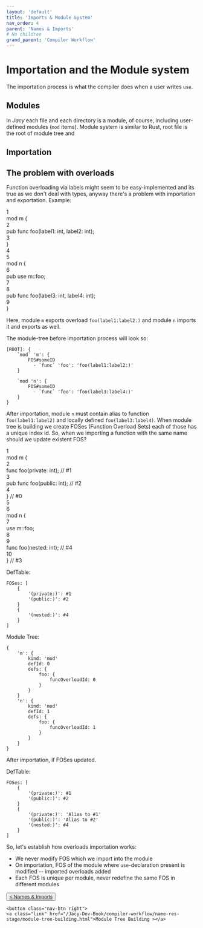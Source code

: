 ```yaml
---
layout: 'default'
title: 'Imports & Module System'
nav_order: 4
parent: 'Names & Imports'
# No children
grand_parent: 'Compiler Workflow'
---
```


# Importation and the Module system

The importation process is what the compiler does when a user writes `use`.

## Modules

In _Jacy_ each file and each directory is a module, of course, including user-defined modules (`mod` items).
Module system is similar to Rust, root file is the root of module tree and


## Importation


## The problem with overloads

Function overloading via labels might seem to be easy-implemented and its true as we don't deal with types, anyway there's a problem with importation and exportation.
Example:
<div class="code-fence highlight-jc hljs">
            <div class="line"><div class="line-num" data-line-num="1">1</div><div class="line-content"><span class="hljs-keyword">mod</span> m {</div></div><div class="line"><div class="line-num" data-line-num="2">2</div><div class="line-content">    <span class="hljs-keyword">pub</span> <span class="hljs-keyword">func</span> <span class="hljs-title function_">foo</span>(label1: <span class="hljs-type">int</span>, label2: <span class="hljs-type">int</span>);</div></div><div class="line"><div class="line-num" data-line-num="3">3</div><div class="line-content">}</div></div><div class="line"><div class="line-num" data-line-num="4">4</div><div class="line-content"></div></div><div class="line"><div class="line-num" data-line-num="5">5</div><div class="line-content"><span class="hljs-keyword">mod</span> n {</div></div><div class="line"><div class="line-num" data-line-num="6">6</div><div class="line-content">    <span class="hljs-keyword">pub</span> <span class="hljs-keyword">use</span> m::foo;</div></div><div class="line"><div class="line-num" data-line-num="7">7</div><div class="line-content"></div></div><div class="line"><div class="line-num" data-line-num="8">8</div><div class="line-content">    <span class="hljs-keyword">pub</span> <span class="hljs-keyword">func</span> <span class="hljs-title function_">foo</span>(label3: <span class="hljs-type">int</span>, label4: <span class="hljs-type">int</span>);</div></div><div class="line"><div class="line-num" data-line-num="9">9</div><div class="line-content">}</div></div>
        </div>

Here, module `m` exports overload `foo(label1:label2:)` and module `n` imports it and exports as well.

The module-tree before importation process will look so:
```
[ROOT]: {
    `mod` 'm': {
        FOS#someID
          - `func` 'foo': 'foo(label1:label2:)'
    }

    `mod 'n': {
        FOS#someID
          - `func` 'foo': 'foo(label3:label4:)'
    }
}
```

After importation, module `n` must contain alias to function `foo(label1:label2)` and locally defined `foo(label3:label4)`.
When module tree is building we create FOSes (Function Overload Sets) each of those has a unique index id.
So, when we importing a function with the same name should we update existent FOS? 

<div class="code-fence highlight-jc hljs">
            <div class="line"><div class="line-num" data-line-num="1">1</div><div class="line-content"><span class="hljs-keyword">mod</span> m {</div></div><div class="line"><div class="line-num" data-line-num="2">2</div><div class="line-content">    <span class="hljs-keyword">func</span> <span class="hljs-title function_">foo</span>(private: <span class="hljs-type">int</span>); <span class="hljs-comment">// #1</span></div></div><div class="line"><div class="line-num" data-line-num="3">3</div><div class="line-content">    <span class="hljs-keyword">pub</span> <span class="hljs-keyword">func</span> <span class="hljs-title function_">foo</span>(public: <span class="hljs-type">int</span>); <span class="hljs-comment">// #2</span></div></div><div class="line"><div class="line-num" data-line-num="4">4</div><div class="line-content">} <span class="hljs-comment">// #0</span></div></div><div class="line"><div class="line-num" data-line-num="5">5</div><div class="line-content"></div></div><div class="line"><div class="line-num" data-line-num="6">6</div><div class="line-content"><span class="hljs-keyword">mod</span> n {</div></div><div class="line"><div class="line-num" data-line-num="7">7</div><div class="line-content">    <span class="hljs-keyword">use</span> m::foo;</div></div><div class="line"><div class="line-num" data-line-num="8">8</div><div class="line-content"></div></div><div class="line"><div class="line-num" data-line-num="9">9</div><div class="line-content">    <span class="hljs-keyword">func</span> <span class="hljs-title function_">foo</span>(nested: <span class="hljs-type">int</span>); <span class="hljs-comment">// #4</span></div></div><div class="line"><div class="line-num" data-line-num="10">10</div><div class="line-content">} <span class="hljs-comment">// #3</span></div></div>
        </div>

DefTable:
```jon
FOSes: [
    {
        '(private:)': #1
        '(public:)': #2
    }
    {
        '(nested:)': #4
    }
]
```

Module Tree:
```jon
{
    'm': {
        kind: 'mod'
        defId: 0
        defs: {
            foo: {
                funcOverloadId: 0
            }
        }
    }
    'n': {
        kind: 'mod'
        defId: 1
        defs: {
            foo: {
                funcOverloadId: 1
            }
        }
    }
}
```

After importation, if FOSes updated.

DefTable:
```jon
FOSes: [
    {
        '(private:)': #1
        '(public:)': #2
    }
    {
        '(private:)': 'Alias to #1'
        '(public:)': 'Alias to #2'
        '(nested:)': #4
    }
]
```

So, let's establish how overloads importation works:
- We never modify FOS which we import into the module
- On importation, FOS of the module where `use`-declaration present is modified -- imported overloads added
- Each FOS is unique per module, never redefine the same FOS in different modules
<div class="nav-btn-block">
    <button class="nav-btn left">
    <a class="link" href="/Jacy-Dev-Book/compiler-workflow/name-res-stage/index.html">< Names & Imports</a>
</button>

    <button class="nav-btn right">
    <a class="link" href="/Jacy-Dev-Book/compiler-workflow/name-res-stage/module-tree-building.html">Module Tree Building ></a>
</button>

</div>
